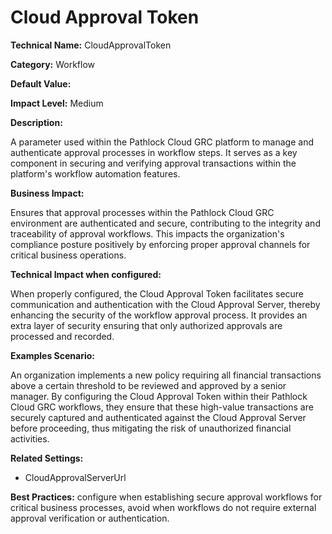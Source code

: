 # Cloud Approval Token

**Technical Name:** CloudApprovalToken

**Category:** Workflow

**Default Value:**

**Impact Level:** Medium

**Description:**

A parameter used within the Pathlock Cloud GRC platform to manage and authenticate approval processes in workflow steps. It serves as a key component in securing and verifying approval transactions within the platform's workflow automation features.

**Business Impact:**

Ensures that approval processes within the Pathlock Cloud GRC environment are authenticated and secure, contributing to the integrity and traceability of approval workflows. This impacts the organization's compliance posture positively by enforcing proper approval channels for critical business operations.

**Technical Impact when configured:**

When properly configured, the Cloud Approval Token facilitates secure communication and authentication with the Cloud Approval Server, thereby enhancing the security of the workflow approval process. It provides an extra layer of security ensuring that only authorized approvals are processed and recorded.

**Examples Scenario:**

An organization implements a new policy requiring all financial transactions above a certain threshold to be reviewed and approved by a senior manager. By configuring the Cloud Approval Token within their Pathlock Cloud GRC workflows, they ensure that these high-value transactions are securely captured and authenticated against the Cloud Approval Server before proceeding, thus mitigating the risk of unauthorized financial activities.

**Related Settings:**

- CloudApprovalServerUrl

**Best Practices:** configure when establishing secure approval workflows for critical business processes, avoid when workflows do not require external approval verification or authentication.